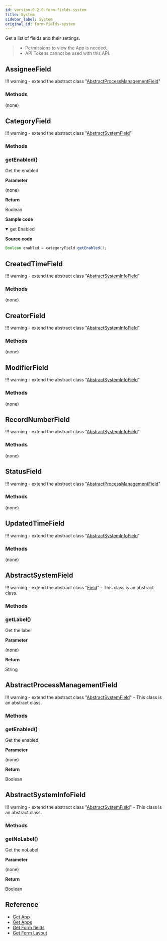 ```yaml
---
id: version-0.2.0-form-fields-system
title: System
sidebar_label: System
original_id: form-fields-system
---
```


Get a list of fields and their settings.

>- Permissions to view the App is needed.
>- API Tokens cannot be used with this API.

## AssigneeField

!!! warning
    - extend the abstract class  "[AbstractProcessManagementField](#abstractprocessmanagementfield)"

### Methods

(none)

## CategoryField

!!! warning
    - extend the abstract class  "[AbstractSystemField](#abstractsystemfield)"

### Methods

### getEnabled()

Get the enabled

**Parameter**

(none)

**Return**

Boolean

**Sample code**

<details class="tab-container" open>
<Summary>get Enabled</Summary>

**Source code**

```java
Boolean enabled = categoryField.getEnabled();
```
    
</details>

## CreatedTimeField

!!! warning
    - extend the abstract class  "[AbstractSystemInfoField](#abstractsysteminfofield)"

### Methods

(none)

## CreatorField

!!! warning
    - extend the abstract class  "[AbstractSystemInfoField](#abstractsysteminfofield)"

### Methods

(none)

## ModifierField

!!! warning
    - extend the abstract class  "[AbstractSystemInfoField](#abstractsysteminfofield)"

### Methods

(none)

## RecordNumberField

!!! warning
    - extend the abstract class  "[AbstractSystemInfoField](#abstractsysteminfofield)"

### Methods

(none)

## StatusField

!!! warning
    - extend the abstract class  "[AbstractProcessManagementField](#abstractprocessmanagementfield)"

### Methods

(none)

## UpdatedTimeField

!!! warning
    - extend the abstract class  "[AbstractSystemInfoField](#abstractsysteminfofield)"

### Methods

(none)

## AbstractSystemField

!!! warning
    - extend the abstract class  "[Field](./field/form-fields#field)"
    - This class is an abstract class.

### Methods

### getLabel()

Get the label

**Parameter**

(none)

**Return**

String

## AbstractProcessManagementField

!!! warning
    - extend the abstract class  "[AbstractSystemField](#abstractsystemfield)"
    - This class is an abstract class.

### Methods

### getEnabled()

Get the enabled

**Parameter**

(none)

**Return**

Boolean

## AbstractSystemInfoField

!!! warning
    - extend the abstract class  "[AbstractSystemField](#abstractsystemfield)"
    - This class is an abstract class.

### Methods

### getNoLabel()

Get the noLabel

**Parameter**

(none)

**Return**

Boolean

## Reference

- [Get App](https://developer.kintone.io/hc/en-us/articles/212494888)
- [Get Apps](https://developer.kintone.io/hc/en-us/articles/115005336727)
- [Get Form fields](https://developer.kintone.io/hc/en-us/articles/115005509288)
- [Get Form Layout](https://developer.kintone.io/hc/en-us/articles/115005509068)